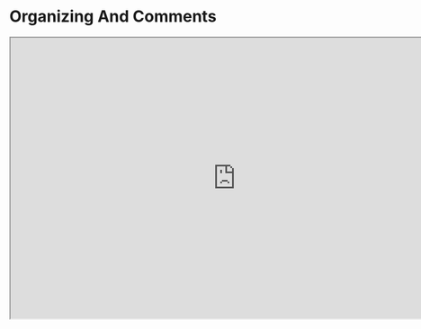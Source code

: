 # Organizing And Comments

<p><iframe title="YouTube video player" src="https://www.youtube.com/embed/Y4RPzyJVaA0?si=SbGc_lqbXz4pBBO0" width="800" height="500" allowfullscreen="allowfullscreen" allow="accelerometer; autoplay; clipboard-write; encrypted-media; gyroscope; picture-in-picture; web-share"></iframe></p>